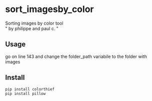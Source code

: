 # sort_imagesby_color
Sorting images by color tool  
" by philippe and paul c. "
## Usage
go on line 143 and change the folder_path variabile to the folder with images

## Install

```bash
pip install colorthief
pip install pillow
```
